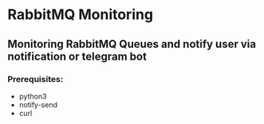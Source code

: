 # RabbitMQ Monitoring
## Monitoring RabbitMQ Queues and notify user via notification or telegram bot

### Prerequisites:
- python3
- notify-send
- curl
